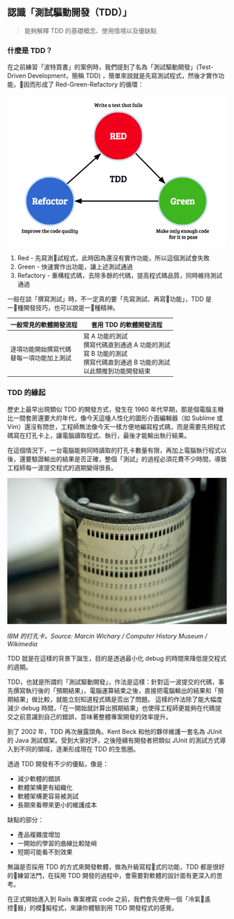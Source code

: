 ## 認識「測試驅動開發（TDD）」
> 能夠解釋 TDD 的基礎概念、使用情境以及優缺點

### 什麼是 TDD？

在之前練習「波特買書」的案例時，我們提到了名為「測試驅動開發」(Test-Driven Development，簡稱 TDD) ，簡單來說就是先寫測試程式，然後才實作功能，因而形成了 Red-Green-Refactory 的循環：

![image](images/red-green-refactor.png)

1. Red - 先寫測試程式，此時因為還沒有實作功能，所以這個測試會失敗
2. Green - 快速實作出功能，讓上述測試通過
3. Refactory - 重構程式碼，去除多餘的代碼，提高程式碼品質，同時維持測試通過

一般在談「撰寫測試」時，不一定真的要「先寫測試、再寫功能」，TDD 是一種開發技巧，也可以說是一種精神。

| 一般常見的軟體開發流程| 套用 TDD 的軟體開發流程|
|-----|-------------------|
| 逐項功能開始撰寫代碼<br>替每一項功能加上測試 | 寫 A 功能的測試<br> 撰寫代碼直到通過 A 功能的測試<br>寫 B 功能的測試<br>撰寫代碼直到通過 B 功能的測試<br>以此類推到功能開發結束 |

### TDD 的緣起

歷史上最早出現類似 TDD 的開發方式，發生在 1960 年代早期，那是個電腦主機比一間套房還要大的年代，像今天這㮔人性化的圖形介面編輯器（如 Sublime 或 Vim）還沒有問世，工程師無法像今天一樣方便地編寫程式碼，而是需要先把程式碼寫在打孔卡上，讓電腦讀取程式、執行，最後才能輸出執行結果。

在這個情況下，一台電腦能夠同時讀取的打孔卡數量有限，再加上電腦執行程式以後，還要驗證輸出的結果是否正確，整個「測試」的過程必須花費不少時間，導致工程師每一波提交程式的週期變得很長。

![image](images/0101.jpg)

_IBM 的打孔卡。Source: Marcin Wichary / Computer History Museum / Wikimedia_

TDD 就是在這樣的背景下誕生，目的是透過最小化 debug 的時間來降低提交程式的週期。

TDD，也就是所謂的「測試驅動開發」，作法是這樣：針對這一波提交的代碼，事先撰寫執行後的「預期結果」，電腦運算結束之後，直接把電腦輸出的結果和「預期結果」做比較，就能立刻知道程式碼是否出了問題。
這樣的作法除了能大幅度減少 debug 時間，「在一開始就計算出預期結果」也使得工程師更能夠在代碼提交之前意識到自己的錯誤，意味著整體專案開發的效率提升。

到了 2002 年，TDD 再次展露頭角。Kent Beck 和他的夥伴維護一套名為 JUnit 的 Java 測試框架。受到大家好評，之後陸續有開發者把類似 JUnit 的測試方式導入到不同的領域，逐漸形成現在 TDD 的生態圈。

透過 TDD 開發有不少的優點，像是：
- 減少軟體的錯誤
- 軟體架構更有組織化
- 軟體架構更容易被測試
- 長期來看帶來更小的維護成本

缺點的部分：
- 產品複雜度增加
- 一開始的學習的曲線比較陡峭
- 短期可能看不到效果

無論是否採用 TDD 的方式來開發軟體，做為升級寫程式的功能，TDD 都是很好的練習法門，在採用 TDD 開發的過程中，會需要對軟體的設計面有更深入的思考。

在正式開始進入到 Rails 專案裡寫 code 之前，我們會先使用一個「冷氣遙控器」的模擬程式，來讓你體驗到用 TDD 開發程式的感覺。

